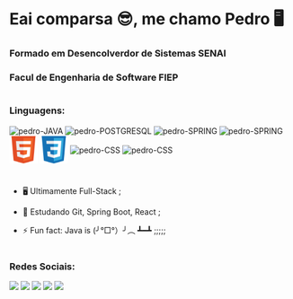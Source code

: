 # Eai comparsa 😎, me chamo Pedro 🖥
### Formado em Desencolverdor de Sistemas SENAI
### Facul de Engenharia de Software FIEP
#
### Linguagens:
<div>
  <img align="center" alt="pedro-JAVA" height="50" width="50" src="https://cdn.jsdelivr.net/gh/devicons/devicon/icons/java/java-original.svg" />
  <img align="center" alt="pedro-POSTGRESQL" height="50" width="50" src="https://cdn.jsdelivr.net/gh/devicons/devicon/icons/postgresql/postgresql-original.svg" />
  <img align="center" alt="pedro-SPRING" height="50" width="50" src="https://cdn.jsdelivr.net/gh/devicons/devicon/icons/spring/spring-original.svg" />
  <img align="center" alt="pedro-SPRING" height="50" width="50" src="https://cdn.jsdelivr.net/gh/devicons/devicon/icons/python/python-original.svg" />
  <img align="center" alt="pedro-HTML" height="50" width="50" src="https://raw.githubusercontent.com/devicons/devicon/master/icons/html5/html5-original.svg">
  <img align="center" alt="pedro-CSS" height="50" width="50" src="https://raw.githubusercontent.com/devicons/devicon/master/icons/css3/css3-original.svg">
  <img align="center" alt="pedro-CSS" height="50" width="50" src="https://cdn.jsdelivr.net/gh/devicons/devicon/icons/javascript/javascript-original.svg" />
  <img align="center" alt="pedro-CSS" height="50" width="50" src="https://cdn.jsdelivr.net/gh/devicons/devicon/icons/bootstrap/bootstrap-original.svg" />
</div>

#
- 🖥 Ultimamente Full-Stack ;

- 🌱 Estudando Git, Spring Boot, React ;

- ⚡ Fun fact: Java is (╯°□°）╯︵ ┻━┻ ;;;;;
#
### Redes Sociais:

<div> 
  <a href="https://instagram.com/https://www.instagram.com/pedro.berts" target="_blank"><img src="https://img.shields.io/badge/-Instagram-%23E4405F?style=for-the-badge&logo=instagram&logoColor=white" target="_blank"></a>
 	<a href="https://www.twitch.tv/p3trws_27" target="_blank"><img src="https://img.shields.io/badge/Twitch-9146FF?style=for-the-badge&logo=twitch&logoColor=white" target="_blank"></a>
 <a href="https://discord.gg/wagxzStdcR" target="_blank"><img src="https://img.shields.io/badge/Discord-7289DA?style=for-the-badge&logo=discord&logoColor=white" target="_blank"></a> 
  <a href = "mailto:contatorafaballerini@gmail.com"><img src="https://img.shields.io/badge/-Gmail-%23333?style=for-the-badge&logo=gmail&logoColor=white" target="_blank"></a>
  <a href="https://www.linkedin.com/in/rafaella-ballerini-45875016a" target="_blank"><img src="https://img.shields.io/badge/-LinkedIn-%230077B5?style=for-the-badge&logo=linkedin&logoColor=white" target="_blank"></a> 
  
</div>
